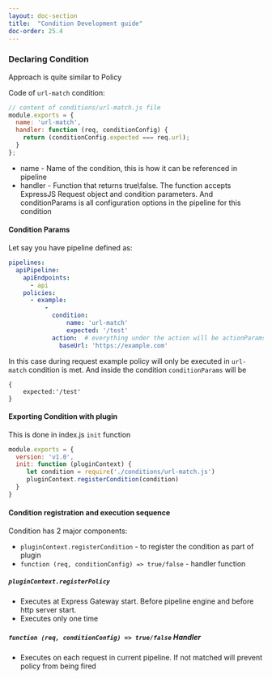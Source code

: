 ```yaml
---
layout: doc-section
title:  "Condition Development guide"
doc-order: 25.4
---
```



### Declaring Condition
Approach is quite similar to Policy

Code of `url-match` condition:
```js
// content of conditions/url-match.js file
module.exports = {
  name: 'url-match',
  handler: function (req, conditionConfig) {
    return (conditionConfig.expected === req.url);
  }
};
```

- name - Name of the condition, this is how it can be referenced in pipeline
- handler - Function that returns true\false. The function accepts ExpressJS Request object and condition parameters. And conditionParams is all configuration options in the pipeline for this condition

#### Condition Params
Let say you have pipeline defined as:
```yml
pipelines:
  apiPipeline:
    apiEndpoints:
      - api
    policies:
      - example:
          - 
            condition:
                name: 'url-match'
                expected: '/test'
            action:  # everything under the action will be actionParams
              baseUrl: 'https://example.com'
```   
In this case during request example policy will only be executed in `url-match` condition is met. And inside the condition `conditionParams` will be 
```
{
    expected:'/test'
}
```

#### Exporting Condition with plugin
This is done in index.js `init` function
```js
module.exports = {
  version: 'v1.0',
  init: function (pluginContext) {
     let condition = require('./conditions/url-match.js') 
     pluginContext.registerCondition(condition) 
  }
}
```




#### Condition registration and execution sequence  

Condition has 2 major components:
- `pluginContext.registerCondition` - to register the condition as part of plugin
- `function (req, conditionConfig) => true/false` - handler function

##### `pluginContext.registerPolicy`  
- Executes at Express Gateway start. Before pipeline engine and before http server start.
- Executes only one time  

##### `function (req, conditionConfig) => true/false` Handler  
- Executes on each request in current pipeline. If not matched will prevent policy from being fired 
